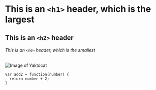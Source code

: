 # This is an `<h1>` header, which is the largest
## This is an `<h2>` header
###### This is an `<h6>` header, which is the smallest 


![Image of Yaktocat](https://octodex.github.com/images/yaktocat.png)


```
var add2 = function(number) {
  return number + 2;
}
```
